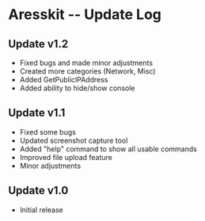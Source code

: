 # Aresskit -- Update Log

## Update v1.2
 * Fixed bugs and made minor adjustments
 * Created more categories (Network, Misc)
 * Added GetPublicIPAddress
 * Added ability to hide/show console

## Update v1.1
 * Fixed some bugs
 * Updated screenshot capture tool
 * Added "help" command to show all usable commands
 * Improved file upload feature
 * Minor adjustments

## Update v1.0
 * Initial release